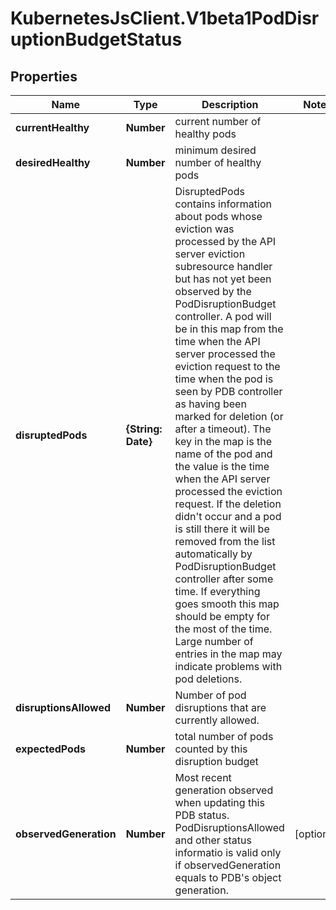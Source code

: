 # KubernetesJsClient.V1beta1PodDisruptionBudgetStatus

## Properties
Name | Type | Description | Notes
------------ | ------------- | ------------- | -------------
**currentHealthy** | **Number** | current number of healthy pods | 
**desiredHealthy** | **Number** | minimum desired number of healthy pods | 
**disruptedPods** | **{String: Date}** | DisruptedPods contains information about pods whose eviction was processed by the API server eviction subresource handler but has not yet been observed by the PodDisruptionBudget controller. A pod will be in this map from the time when the API server processed the eviction request to the time when the pod is seen by PDB controller as having been marked for deletion (or after a timeout). The key in the map is the name of the pod and the value is the time when the API server processed the eviction request. If the deletion didn&#39;t occur and a pod is still there it will be removed from the list automatically by PodDisruptionBudget controller after some time. If everything goes smooth this map should be empty for the most of the time. Large number of entries in the map may indicate problems with pod deletions. | 
**disruptionsAllowed** | **Number** | Number of pod disruptions that are currently allowed. | 
**expectedPods** | **Number** | total number of pods counted by this disruption budget | 
**observedGeneration** | **Number** | Most recent generation observed when updating this PDB status. PodDisruptionsAllowed and other status informatio is valid only if observedGeneration equals to PDB&#39;s object generation. | [optional] 


